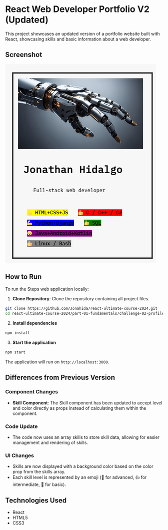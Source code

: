 # React Web Developer Portfolio V2 (Updated)

This project showcases an updated version of a portfolio website built with React, showcasing skills and basic information about a web developer.

## Screenshot

![Portfolio Screenshot](screenshot.png)


## How to Run

To run the Steps web application locally:

1. **Clone Repository**: Clone the repository containing all project files.

```bash
git clone https://github.com/Jonahida/react-ultimate-course-2024.git
cd react-ultimate-course-2024/part-01-fundamentals/challenge-02-profile-card-V2/
```

2. **Install dependencies**

```bash
npm install
```

3. **Start the application**

```bash
npm start
```

The application will run on `http://localhost:3000`.

## Differences from Previous Version

### Component Changes

- **Skill Component**: The Skill component has been updated to accept level and color directly as props instead of calculating them within the component.

### Code Update

- The code now uses an array skills to store skill data, allowing for easier management and rendering of skills.

### UI Changes

- Skills are now displayed with a background color based on the color prop from the skills array.
- Each skill level is represented by an emoji (💪 for advanced, 👍 for intermediate, 👶 for basic).

## Technologies Used

- React
- HTML5
- CSS3